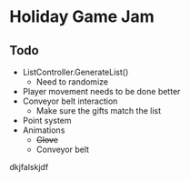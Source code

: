 # Holiday Game Jam

## Todo
- ListController.GenerateList()
    - Need to randomize
- Player movement needs to be done better
- Conveyor belt interaction
    - Make sure the gifts match the list
- Point system
- Animations
    - ~~Glove~~
    - Conveyor belt

dkjfalskjdf